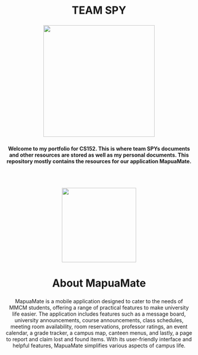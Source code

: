 <h1 align="center">TEAM SPY</h1>

###

<div align="center">
  <img height="300" src="https://i.imgur.com/oiueGHa.png"  />
</div>

###

<h4 align="center">Welcome to my portfolio for CS152. This is where team SPYs documents and other resources are stored as well as my personal documents. This repository mostly contains the resources for our application MapuaMate.</h4>

###

<br>

###

<div align="center">
  <img height="200" src="https://i.imgur.com/I21VoHB.png"  />
</div>

###

<h1 align="center">About MapuaMate</h1>

###

<p align="center">MapuaMate is a mobile application designed to cater to the needs of MMCM students, offering a range of practical features to make university life easier. The application includes features such as a message board, university announcements, course announcements, class schedules, meeting room availability, room reservations, professor ratings, an event calendar, a grade tracker, a campus map, canteen menus, and lastly, a page to report and claim lost and found items. With its user-friendly interface and helpful features, MapuaMate simplifies various aspects of campus life.</p>

###
